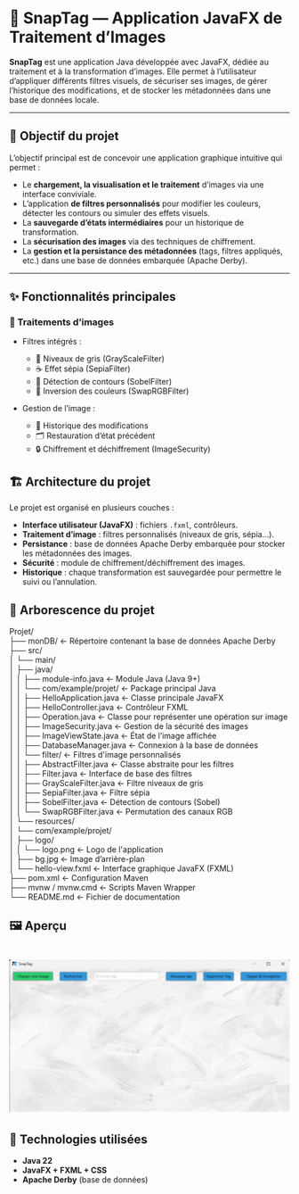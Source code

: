 # 🎨 SnapTag — Application JavaFX de Traitement d’Images

**SnapTag** est une application Java développée avec JavaFX, dédiée au traitement et à la transformation d’images. Elle permet à l’utilisateur d’appliquer différents filtres visuels, de sécuriser ses images, de gérer l’historique des modifications, et de stocker les métadonnées dans une base de données locale.

---

## 🎯 Objectif du projet

L’objectif principal est de concevoir une application graphique intuitive qui permet :

- Le **chargement, la visualisation et le traitement** d’images via une interface conviviale.
- L’application **de filtres personnalisés** pour modifier les couleurs, détecter les contours ou simuler des effets visuels.
- La **sauvegarde d’états intermédiaires** pour un historique de transformation.
- La **sécurisation des images** via des techniques de chiffrement.
- La **gestion et la persistance des métadonnées** (tags, filtres appliqués, etc.) dans une base de données embarquée (Apache Derby).

---

## ✨ Fonctionnalités principales

### 🔧 Traitements d’images

- Filtres intégrés :
  - 🔳 Niveaux de gris (GrayScaleFilter)
  - ☕ Effet sépia (SepiaFilter)
  - 🧠 Détection de contours (SobelFilter)
  - 🎨 Inversion des couleurs (SwapRGBFilter)

- Gestion de l’image :
  - 🧩 Historique des modifications
  - 🗂️ Restauration d’état précédent
  - 🔒 Chiffrement et déchiffrement (ImageSecurity)

 ## 🏗️ Architecture du projet

Le projet est organisé en plusieurs couches :
- **Interface utilisateur (JavaFX)** : fichiers `.fxml`, contrôleurs.
- **Traitement d’image** : filtres personnalisés (niveaux de gris, sépia…).
- **Persistance** : base de données Apache Derby embarquée pour stocker les métadonnées des images.
- **Sécurité** : module de chiffrement/déchiffrement des images.
- **Historique** : chaque transformation est sauvegardée pour permettre le suivi ou l’annulation.

## 📂 Arborescence du projet

Projet/ <br>
├── monDB/                            ← Répertoire contenant la base de données Apache Derby  <br>
├── src/ <br>
│   └── main/ <br>
│       ├── java/ <br>
│       │   ├── module-info.java      ← Module Java (Java 9+) <br>
│       │   └── com/example/projet/   ← Package principal Java <br>
│       │       ├── HelloApplication.java     ← Classe principale JavaFX <br>
│       │       ├── HelloController.java      ← Contrôleur FXML <br>
│       │       ├── Operation.java            ← Classe pour représenter une opération sur image <br>
│       │       ├── ImageSecurity.java        ← Gestion de la sécurité des images <br>
│       │       ├── ImageViewState.java       ← État de l’image affichée <br>
│       │       ├── DatabaseManager.java      ← Connexion à la base de données <br>
│       │       └── filter/                   ← Filtres d'image personnalisés <br>
│       │           ├── AbstractFilter.java   ← Classe abstraite pour les filtres <br>
│       │           ├── Filter.java           ← Interface de base des filtres <br>
│       │           ├── GrayScaleFilter.java  ← Filtre niveaux de gris <br>
│       │           ├── SepiaFilter.java      ← Filtre sépia <br>
│       │           ├── SobelFilter.java      ← Détection de contours (Sobel) <br>
│       │           └── SwapRGBFilter.java    ← Permutation des canaux RGB <br>
│       └── resources/ <br>
│           └── com/example/projet/ <br>
│               ├── logo/ <br>
│               │   └── logo.png              ← Logo de l'application <br>
│               ├── bg.jpg                    ← Image d’arrière-plan <br>
│               └── hello-view.fxml           ← Interface graphique JavaFX (FXML) <br>
├── pom.xml                           ← Configuration Maven <br>
├── mvnw / mvnw.cmd                   ← Scripts Maven Wrapper <br>
└── README.md                         ← Fichier de documentation <br>

## 🖼️ Aperçu


# ![Fatimatou](https://github.com/Fatimatou-DIALLO-87/SnapTag/blob/master/Snaptag.gif)

## 🧰 Technologies utilisées

- **Java 22**
- **JavaFX + FXML + CSS**
- **Apache Derby** (base de données)


